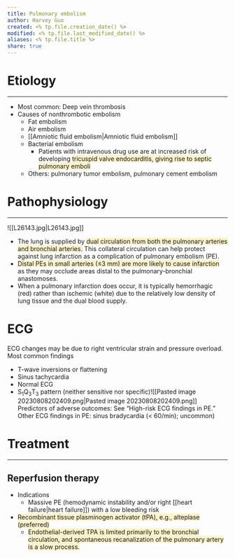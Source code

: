 ```yaml
---
title: Pulmonary embolism
author: Harvey Guo
created: <% tp.file.creation_date() %>
modified: <% tp.file.last_modified_date() %>
aliases: <% tp.file.title %>
share: true
---
```

# Etiology
---
- Most common: Deep vein thrombosis 
- Causes of nonthrombotic embolism
	- Fat embolism
	- Air embolism
	- [[Amniotic fluid embolism|Amniotic fluid embolism]]
	- Bacterial embolism
		- Patients with intravenous drug use are at increased risk of developing <span style="background:rgba(240, 200, 0, 0.2)">tricuspid valve endocarditis, giving rise to septic pulmonary emboli</span>
	- Others: pulmonary tumor embolism, pulmonary cement embolism

# Pathophysiology
---
![[L26143.jpg|L26143.jpg]]
- The lung is supplied by <span style="background:rgba(240, 200, 0, 0.2)">dual circulation from both the pulmonary arteries and bronchial arteries.</span> This collateral circulation can help protect against lung infarction as a complication of pulmonary embolism (PE).
- <span style="background:rgba(240, 200, 0, 0.2)">Distal PEs in small arteries (≤3 mm) are more likely to cause infarction</span> as they may occlude areas distal to the pulmonary-bronchial anastomoses.  
- When a pulmonary infarction does occur, it is typically hemorrhagic (red) rather than ischemic (white) due to the relatively low density of lung tissue and the dual blood supply.
# ECG
ECG changes may be due to right ventricular strain and pressure overload.
Most common findings 
- T-wave inversions or flattening
- Sinus tachycardia 
- Normal ECG
- S<sub>1</sub>Q<sub>3</sub>T<sub>3</sub> pattern (neither sensitive nor specific)![[Pasted image 20230808202409.png|Pasted image 20230808202409.png]]
Predictors of adverse outcomes: See “High-risk ECG findings in PE.”
Other ECG findings in PE: sinus bradycardia (< 60/min); uncommon) 
# Treatment
---
## Reperfusion therapy
- Indications
	- Massive PE (hemodynamic instability and/or right [[heart failure|heart failure]]) with a low bleeding risk
- <span style="background:rgba(240, 200, 0, 0.2)">Recombinant tissue plasminogen activator (tPA), e.g., alteplase (preferred)</span>
	- <span style="background:rgba(240, 200, 0, 0.2)">Endothelial-derived TPA is limited primarily to the bronchial circulation, and spontaneous recanalization of the pulmonary artery is a slow process.</span>